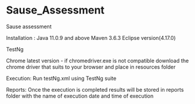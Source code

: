 # Sause_Assessment
Sause assessment

Installation : 
Java 11.0.9 and above
Maven 3.6.3
Eclipse version(4.17.0)

TestNg

Chrome latest version - if chromedriver.exe is not compatible download the chrome driver that suits to your browser and place in resources folder

Execution:
Run testNg.xml using TestNg suite

Reports:
Once the execution is completed results will be stored in reports folder with the name of execution date and time of execution
